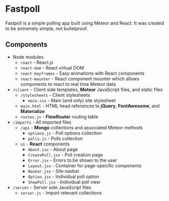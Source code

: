 # Fastpoll
Fastpoll is a simple polling app built using Meteor and React. It was created to be extremely simple, not bulletproof.

## Components
- Node modules
  - `react` - React.js
  - `react-dom` - React virtual DOM
  - `react-keyframes` - Easy animations with React components
  - `react-mounter` - React component mounter which allows components to react to real time Meteor data
- `/client` - Client side templates, **Meteor** JavaScript files, and static files
  - `/stylesheets` - Client stylesheets
    - `main.css` - Main (and only) site stylesheet
  - `main.html` -  HTML head references to **jQuery**, **FontAwesome**, and **Materialize**
  - `routes.js` - **FlowRouter** routing table
- `/imports` - All imported files
  - `/api` - **Mongo** collections and associated Meteor methods
    - `options.js` - Poll options collection
    - `polls.js` - Polls collection
  - `ui` - **React** components
    - `About.jsx` - About page
    - `CreatePoll.jsx` - Poll creation page
    - `Error.jsx` - Errors to be shown to the user
    - `Layout.jsx` - Container for page-specific components
    - `Navbar.jsx` - Site navbar
    - `Option.jsx` - Individual poll option
    - `ShowPoll.jsx` - Individual poll view
- `/server` - Server side JavaScript files
  - `server.js` - Import relevant collections
